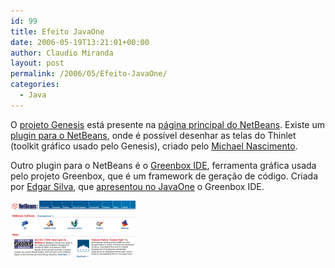 ```yaml
---
id: 99
title: Efeito JavaOne
date: 2006-05-19T13:21:01+00:00
author: Claudio Miranda
layout: post
permalink: /2006/05/Efeito-JavaOne/
categories:
  - Java
---
```

O [projeto Genesis](https://genesis.dev.java.net/) está presente na [página principal do NetBeans](http://www.netbeans.org/). Existe um [plugin para o NetBeans](https://thinnb.dev.java.net/), onde é possível desenhar as telas do Thinlet (toolkit gráfico usado pelo Genesis), criado pelo [Michael Nascimento](http://www.michaelnascimento.com.br/).

Outro plugin para o NetBeans é o [Greenbox IDE](https://greenbox.dev.java.net/), ferramenta gráfica usada pelo projeto Greenbox, que é um framework de geração de código. Criada por [Edgar Silva](http://jroller.com/page/edgar), que [apresentou no JavaOne](http://https://www28.cplan.com/javaone06_cv_124_1/session_details.jsp?isid=277340&ilocation_id=124-1&ilanguage=english) o Greenbox IDE.

[![Screenshot](/resources/claudio/nb-summa-sm.png)](/resources/claudio/nb-summa.png)